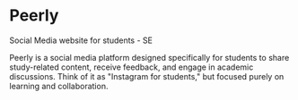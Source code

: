 # Peerly
Social Media website for students - SE

Peerly is a social media platform designed specifically for students to share study-related content, receive feedback, and engage in academic discussions. Think of it as "Instagram for students," but focused purely on learning and collaboration.
